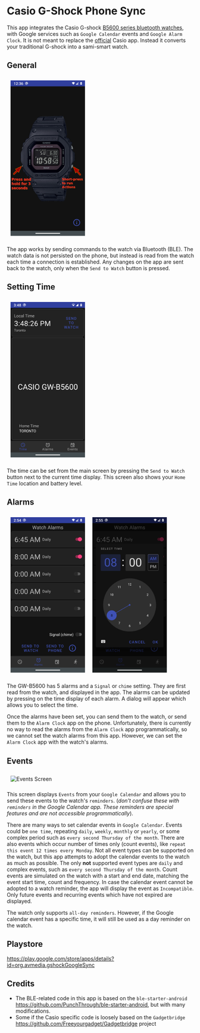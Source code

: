 # Casio G-Shock Phone Sync

This app integrates the Casio G-shock [B5600 series bluetooth watches](https://world.g-shock.com/asia-mea/en/products/standard_digital/gw-b5600/), 
with Google services such as `Google Calendar` events and `Google Alarm Clock`. It is not meant to replace the 
[official](https://play.google.com/store/apps/details?id=com.casio.gshockconnected&hl=en_CA&gl=US) Casio app. Instead it converts your traditional 
G-shock into a sami-smart watch.

## General

<img src="images/ConnectingScreen.png"
alt="Connection Screen"
width=200
style="margin: 10px;" />

The app works by sending commands to the watch via Bluetooth (BLE). The watch data is not persisted on the phone, but instead is read from the watch each time 
a connection is established. Any changes on the app are sent back to the watch, only when the `Send to Watch` button is pressed.  

## Setting Time
<img src="images/TimeScreen.png"
alt="Time Screen"
width=200
style="margin: 10px;" />

The time can be set from the main screen by pressing the `Send to Watch` button next to the current time display. 
This screen also shows your `Home Time` location and battery level.

## Alarms

<img src="images/AlarmsScreen.png"
alt="Alarms Screen"
width=200
style="float: left; margin: 10px;" />

<img src="images/SetAlarmScreen.png"
alt="Set Alarm Screen"
width=200
style="margin: 10px;" />

The GW-B5600 has 5 alarms and a `Signal` or `chime` setting. They are first read from the watch, 
and displayed in the app. The alarms can be updated by pressing on the time display of each alarm. 
A dialog will appear which allows you to select the time.

Once the alarms have been set, you can send them to the watch, or send them to the `Alarm Clock` app on the phone. 
Unfortunately, there is currently no way to read the alarms from the `Alarm Clock` app programmatically, 
so we cannot set the watch alarms from this app. However, we can set the `Alarm Clock` app with the watch's alarms.

## Events
<img src="images/EventsScreen.png"
alt="Events Screen"
width=200
style="margin: 10px;" />

This screen displays `Events` from your `Google Calendar` and allows you to send these events to the watch's `reminders`.
(*don't confuse these with `reminders` in the Google Calendar app. These reminders are special features and are not accessible programmatically*).

There are many ways to set calendar events in `Google Calendar`. Events could be `one time`, repeating `daily`, `weekly`, `monthly` 
or `yearly`, or some complex period such as `every second Thursday of the month`. There are also events which occur number of 
times only (count events), like `repeat this event 12 times every Monday`. Not all event types can be supported on the watch, but this app 
attempts to adopt the calendar events to the watch as much as possible. The only **not** supported event types are `daily` and complex events, 
such as `every second Thursday of the month`. Count events are simulated on the watch with a start and end date, 
matching the event start time, count and frequency. In case the calendar event cannot be adopted to a watch reminder, 
the app will display the event as `Incompatible`. Only future events and recurring events which have not expired are displayed.

The watch only supports `all-day reminders`. However, if the Google calendar event has a specific time,
it will still be used as a day reminder on the watch.

## Playstore
https://play.google.com/store/apps/details?id=org.avmedia.gshockGoogleSync

## Credits
- The BLE-related code in this app is based on the `ble-starter-android` https://github.com/PunchThrough/ble-starter-android, but with many modifications.
- Some if the Casio specific code is loosely based on the `Gadgetbridge` https://github.com/Freeyourgadget/Gadgetbridge project

